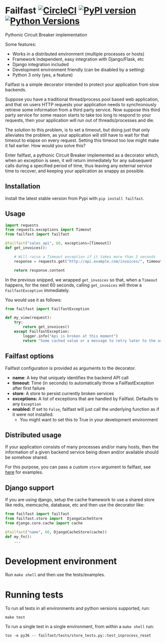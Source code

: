 Failfast [![CircleCI](https://circleci.com/gh/ticketea/failfast.svg?style=svg)](https://circleci.com/gh/ticketea/failfast) [![PyPI version](https://img.shields.io/pypi/v/failfast.svg)]() [![Python Versions](https://img.shields.io/pypi/pyversions/failfast.svg)]()
=======

Pythonic Circuit Breaker implementation

Some features:

   * Works in a distributed environment (multiple processes or hosts)
   * Framework independent, easy integration with Django/Flask, etc
   * Django integration included
   * Development environment friendly (can be disabled by a setting)
   * Python 3 only (yes, a feature)


Failfast is a simple decorator intended to protect your application from slow backends.

Suppose you have a traditional thread/process pool based web application, and that on users
HTTP requests your application needs to synchronously retrieve some information from a third
party service. Now suppose this third party service for some reason starts to take too long
to respond to your requests, then your application will run out of threads/processes and die.

The solution to this problem, is to set a timeout, but doing just that only alleviates the problem,
as your application will still have to wait for that timeout to elapse on every request. Setting
this timeout too low might make it fail earlier. How would you solve this?

Enter failfast, a pythonic Circuit Breaker implemented as a decorator which, when an exception
is seen, it will return immediately for any subsequent calls during a specified period of time, thus
leaving any external service time to recover, and keeping your application as snappy as possible.


Installation
-----------

Install the latest stable version from Pypi with `pip install failfast`.


Usage
-----

```python
import requests
from requests.exceptions import Timeout
from failfast import failfast

@failfast("sales_api", 60, exceptions=[Timeout])
def get_invoices():

    # Will raise a Timeout exception if it takes more than 3 seconds
    response = requests.get("http://api.example.com/invoices/", timeout=3)

    return response.content

```

In the previous snipped, we wrapped `get_invoices` so that, when a `Timeout` happens, for the next
60 seconds, calling `get_invoices` will throw a `FailfastException` immediately.


You would use it as follows:

```python
from failfast import FailfastException

def my_view(request):
    try:
        return get_invoices()
    except FailfastException:
        logger.info("Api is broken at this moment")
        return "Some cached value or a message to retry later to the user"

```

Failfast options
----------------

Failfast configuration is provided as arguments to the decorator.

  * **name**: A key that uniquely identifies the backend API call
  * **timeout**: Time (in seconds) to automatically throw a FailfastException after first failure
  * **store**: A store to persist currently broken services
  * **exceptions:** A list of exceptions that are handled by Failfast. Defaults to any `Exception`
  * **enabled:** If set to `False`, failfast will just call the underlying function as if it were not installed.
    * You might want to set this to True in your development environment

Distributed usage
-----------------

If your application consists of many processes and/or many hosts, then the information
of a given backend service being down and/or available should be somehow shared.

For this purpose, you can pass a custom `store` argument to failfast, see [here](failfast/store.py) for examples.


Django support
--------------

If you are using django, setup the cache framework to use a shared store like redis, memcache, database, etc
and then use the decorator like:
```python
from failfast import failfast
from failfast.store import  DjangoCacheStore
from django.core.cache import cache

@failfast("name", 60, DjangoCacheStore(cache))
def my_fn():
    ...
```

Development environment
=======================

Run `make shell` and then use the tests/examples.


Running tests
=============

To run all tests in all environments and python versions supported, run:

    make test


To run a single test in a single environment, from within a `make shell` run:

    tox -e py36 -- failfast/tests/store_tests.py::test_inprocess_reset
